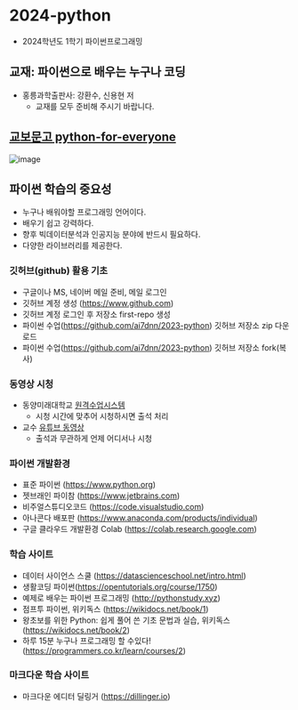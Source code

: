 # 2024-python
- 2024학년도 1학기 파이썬프로그래밍

## 교재: 파이썬으로 배우는 누구나 코딩
- 홍릉과학출판사: 강환수, 신용현 저
  - 교재를 모두 준비해 주시기 바랍니다.

## [교보문고 python-for-everyone](http://www.kyobobook.co.kr/product/detailViewKor.laf?ejkGb=KOR&mallGb=KOR&barcode=9791156006916&orderClick=LEa&Kc=)
![image](https://user-images.githubusercontent.com/70050528/144942615-5021160f-0fb5-4a41-b129-c41cfed81708.png)

## 파이썬 학습의 중요성
- 누구나 배워야할 프로그래밍 언어이다. 
- 배우기 쉽고 강력하다. 
- 향후 빅데이터분석과 인공지능 분야에 반드시 필요하다.
- 다양한 라이브러리를 제공한다.

### 깃허브(github) 활용 기초
- 구글이나 MS, 네이버 메일 준비, 메일 로그인
- 깃허브 계정 생성 (https://www.github.com)
- 깃허브 계정 로그인 후 저장소 first-repo 생성
- 파이썬 수업(https://github.com/ai7dnn/2023-python) 깃허브 저장소 zip 다운로드
- 파이썬 수업(https://github.com/ai7dnn/2023-python) 깃허브 저장소 fork(복사)

### 동영상 시청
- 동양미래대학교 [원격수업시스템](https://eclass.dongyang.ac.kr)
  - 시청 시간에 맞추어 시청하시면 출석 처리 
- 교수 [유튜브 동영상](https://www.youtube.com/@aitcode)
  - 출석과 무관하게 언제 어디서나 시청 

### 파이썬 개발환경
- 표준 파이썬 (https://www.python.org)
- 젯브래인 파이참 (https://www.jetbrains.com)
- 비주얼스튜디오코드 (https://code.visualstudio.com)
- 아나콘다 배포판 (https://www.anaconda.com/products/individual)
- 구글 클라우드 개발환경 Colab (https://colab.research.google.com)

### 학습 사이트
- 데이터 사이언스 스쿨 (https://datascienceschool.net/intro.html)
- 생활코딩 파이썬(https://opentutorials.org/course/1750)
- 예제로 배우는 파이썬 프로그래밍 (http://pythonstudy.xyz)
- 점프투 파이썬, 위키독스 (https://wikidocs.net/book/1)  
- 왕초보를 위한 Python: 쉽게 풀어 쓴 기초 문법과 실습, 위키독스 (https://wikidocs.net/book/2)
- 하루 15분 누구나 프로그래밍 할 수있다! (https://programmers.co.kr/learn/courses/2)

### 마크다운 학습 사이트
- 마크다운 에디터 딜링거 (https://dillinger.io)

